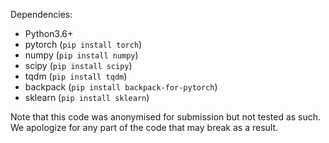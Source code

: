 
Dependencies:
- Python3.6+
- pytorch (`pip install torch`)
- numpy (`pip install numpy`)
- scipy (`pip install scipy`)
- tqdm (`pip install tqdm`)
- backpack (`pip install backpack-for-pytorch`)
- sklearn (`pip install sklearn`)

Note that this code was anonymised for submission but not tested as such. We apologize for any part of the code that may break as a result.
